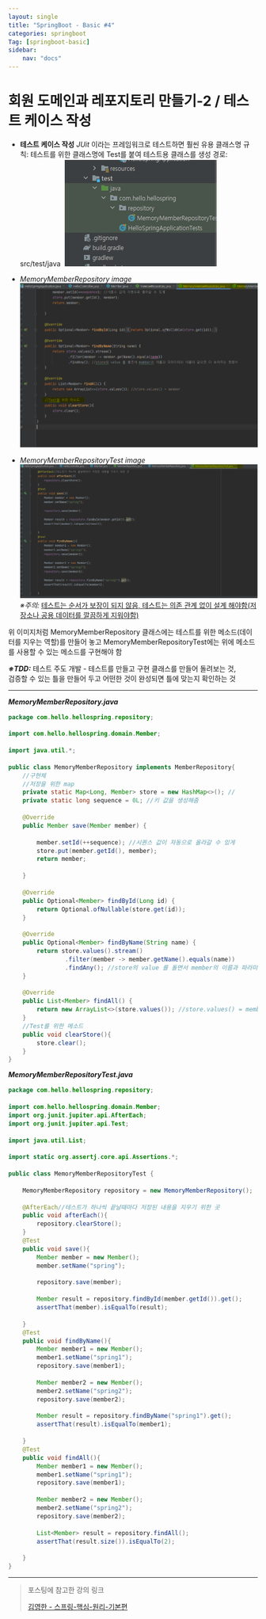 ```yaml
---
layout: single
title: "SpringBoot - Basic #4"
categories: springboot
Tag: [springboot-basic]
sidebar: 
    nav: "docs"
---
```


# 회원 도메인과 레포지토리 만들기-2 / 테스트 케이스 작성

* **테스트 케이스 작성**
_JUit_ 이라는 프레임워크로 테스트하면 훨씬 유용
클래스명 규칙: 테스트를 위한 클래스명에 Test를 붙여 테스트용 클래스를 생성
경로: src/test/java 
![클래스명 예시 및 구조도](/assets/images/2022-10-17-15-43-39.png)

* _MemoryMemberRepository image_
![MemoryMemberRepository.java code image](/assets/images/2022-10-17-15-53-25.png)
* _MemoryMemberRepositoryTest image_
![MemoryMemberRepositoryTest.java code image](/assets/images/2022-10-17-15-54-43.png)
_※주의:_ <u>테스트는 순서가 보장이 되지 않음, 테스트는 의존 관계 없이 설계 해야함(저장소나 공용 데이터를 깔끔하게 지워야함)</u>

<p>위 이미지처럼 MemoryMemberRepository 클래스에는 테스트를 위한 메소드(데이터를 지우는 역할)를 만들어 놓고 MemoryMemberRepositoryTest에는 위에 메소드를 사용할 수 있는 메소드를 구현해야 함</p>

_**※TDD:**_ 테스트 주도 개발 - 테스트를 만들고 구현 클래스를 만들어 돌려보는 것, <br>검증할 수 있는 틀을 만들어 두고 어떤한 것이 완성되면 틀에 맞는지 확인하는 것

<hr>

_**MemoryMemberRepository.java**_
```java
package com.hello.hellospring.repository;

import com.hello.hellospring.domain.Member;

import java.util.*;

public class MemoryMemberRepository implements MemberRepository{
    //구현체
    //저장을 위한 map
    private static Map<Long, Member> store = new HashMap<>(); //
    private static long sequence = 0L; //키 값을 생성해줌

    @Override
    public Member save(Member member) {

        member.setId(++sequence); //시퀀스 값이 자동으로 올라갈 수 있게
        store.put(member.getId(), member);
        return member;

    }

    @Override
    public Optional<Member> findById(Long id) {
        return Optional.ofNullable(store.get(id));
    }

    @Override
    public Optional<Member> findByName(String name) {
        return store.values().stream()
                .filter(member -> member.getName().equals(name))
                .findAny(); //store의 value 를 돌면서 member의 이름과 파라미터의 이름이 같으면 다 보여주는 명령어
    }

    @Override
    public List<Member> findAll() {
        return new ArrayList<>(store.values()); //store.values() = member
    }
    //Test를 위한 메소드
    public void clearStore(){
        store.clear();
    }
}
```
_**MemoryMemberRepositoryTest.java**_
```java
package com.hello.hellospring.repository;

import com.hello.hellospring.domain.Member;
import org.junit.jupiter.api.AfterEach;
import org.junit.jupiter.api.Test;

import java.util.List;

import static org.assertj.core.api.Assertions.*;

public class MemoryMemberRepositoryTest {

    MemoryMemberRepository repository = new MemoryMemberRepository();

    @AfterEach//테스트가 하나씩 끝날때마다 저장된 내용을 지우기 위한 곳
    public void afterEach(){
        repository.clearStore();
    }
    @Test
    public void save(){
        Member member = new Member();
        member.setName("spring");

        repository.save(member);

        Member result = repository.findById(member.getId()).get();
        assertThat(member).isEqualTo(result);

    }
    @Test
    public void findByName(){
        Member member1 = new Member();
        member1.setName("spring1");
        repository.save(member1);

        Member member2 = new Member();
        member2.setName("spring2");
        repository.save(member2);

        Member result = repository.findByName("spring1").get();
        assertThat(result).isEqualTo(member1);

    }
    @Test
    public void findAll(){
        Member member1 = new Member();
        member1.setName("spring1");
        repository.save(member1);

        Member member2 = new Member();
        member2.setName("spring2");
        repository.save(member2);

        List<Member> result = repository.findAll();
        assertThat(result.size()).isEqualTo(2);

    }
}
```
---
 > 포스팅에 참고한 강의 링크 
 >
 >[김영한 - 스프링-핵심-원리-기본편](https://www.inflearn.com/course/%EC%8A%A4%ED%94%84%EB%A7%81-%ED%95%B5%EC%8B%AC-%EC%9B%90%EB%A6%AC-%EA%B8%B0%EB%B3%B8%ED%8E%B8)
